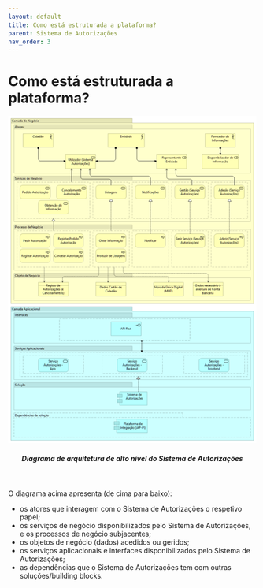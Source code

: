 ```yaml
---
layout: default
title: Como está estruturada a plataforma?
parent: Sistema de Autorizações
nav_order: 3
---
```


# Como está estruturada a plataforma?

<div align="center">
  <img src="../../assets/images/sistema%20autorizacoes.png" alt="Diagrama de arquitetura de alto nível do Sistema de Autorizações">
  <h5>Diagrama de arquitetura de alto nível do Sistema de Autorizações</h5>
</div>
<br>

O diagrama acima apresenta (de cima para baixo):&#x20;

* os atores que interagem com o Sistema de Autorizações o respetivo papel;&#x20;
* os serviços de negócio disponibilizados pelo Sistema de Autorizações, e os processos de negócio subjacentes;&#x20;
* os objetos de negócio (dados) acedidos ou geridos; &#x20;
* os serviços aplicacionais e interfaces disponibilizados pelo Sistema de Autorizações;&#x20;
* as dependências que o Sistema de Autorizações tem com outras soluções/building blocks.
